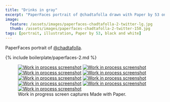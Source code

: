 ```yaml
---
title: "Drinks in gray"
excerpt: "PaperFaces portrait of @chadtafolla drawn with Paper by 53 on an iPad."
image: 
  feature: /assets/images/paperfaces-chadtafolla-2-twitter-lg.jpg
  thumb: /assets/images/paperfaces-chadtafolla-2-twitter-150.jpg
tags: [portrait, illustration, Paper by 53, black and white]
---
```


PaperFaces portrait of [@chadtafolla](http://twitter.com/chadtafolla).

{% include boilerplate/paperfaces-2.md %}

<figure class="third">
  <a href="{{ site.url }}/assets/images/paperfaces-chadtafolla-2-process-1-lg.jpg"><img src="{{ site.url }}/assets/images/paperfaces-chadtafolla-2-process-1-600.jpg" alt="Work in process screenshot"></a>
  <a href="{{ site.url }}/assets/images/paperfaces-chadtafolla-2-process-2-lg.jpg"><img src="{{ site.url }}/assets/images/paperfaces-chadtafolla-2-process-2-600.jpg" alt="Work in process screenshot"></a>
  <a href="{{ site.url }}/assets/images/paperfaces-chadtafolla-2-process-3-lg.jpg"><img src="{{ site.url }}/assets/images/paperfaces-chadtafolla-2-process-3-600.jpg" alt="Work in process screenshot"></a>
  <a href="{{ site.url }}/assets/images/paperfaces-chadtafolla-2-process-4-lg.jpg"><img src="{{ site.url }}/assets/images/paperfaces-chadtafolla-2-process-4-600.jpg" alt="Work in process screenshot"></a>
  <a href="{{ site.url }}/assets/images/paperfaces-chadtafolla-2-process-5-lg.jpg"><img src="{{ site.url }}/assets/images/paperfaces-chadtafolla-2-process-5-600.jpg" alt="Work in process screenshot"></a>
  <a href="{{ site.url }}/assets/images/paperfaces-chadtafolla-2-process-6-lg.jpg"><img src="{{ site.url }}/assets/images/paperfaces-chadtafolla-2-process-6-600.jpg" alt="Work in process screenshot"></a>
  <a href="{{ site.url }}/assets/images/paperfaces-chadtafolla-2-process-7-lg.jpg"><img src="{{ site.url }}/assets/images/paperfaces-chadtafolla-2-process-7-600.jpg" alt="Work in process screenshot"></a>
  <a href="{{ site.url }}/assets/images/paperfaces-chadtafolla-2-process-8-lg.jpg"><img src="{{ site.url }}/assets/images/paperfaces-chadtafolla-2-process-8-600.jpg" alt="Work in process screenshot"></a>
  <a href="{{ site.url }}/assets/images/paperfaces-chadtafolla-2-process-9-lg.jpg"><img src="{{ site.url }}/assets/images/paperfaces-chadtafolla-2-process-9-600.jpg" alt="Work in process screenshot"></a>
  <figcaption>Work in progress screen captures Made with Paper.</figcaption>
</figure>
